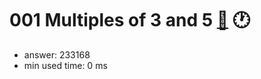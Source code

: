 001 Multiples of 3 and 5 [:link:](http://projecteuler.net/problem=1)  :clock1:
========================

- answer: 233168 
- min used time: 0 ms

